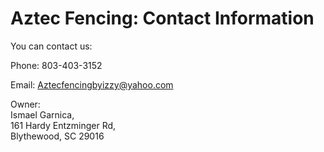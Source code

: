 <html>
    <head>
<!--include head.txt -->
        <title>
            Aztec Fencing: Contact Information
        </title>
    </head>

<body>
<!--include logo.txt -->
<!--include menu.txt -->

# Aztec Fencing: Contact Information

You can contact us:

Phone: 803-403-3152

Email: Aztecfencingbyizzy@yahoo.com

Owner:
<br/>
Ismael Garnica,
<br/>
161 Hardy Entzminger Rd,
<br/>
Blythewood, SC 29016
<br/>

</body>
</html>
